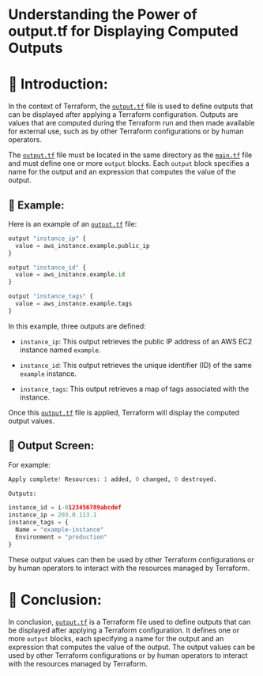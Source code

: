 # Understanding the Power of output.tf for Displaying Computed Outputs

# **📍 Introduction:**

In the context of Terraform, the [`output.tf`](http://output.tf) file is used to define outputs that can be displayed after applying a Terraform configuration. Outputs are values that are computed during the Terraform run and then made available for external use, such as by other Terraform configurations or by human operators.

The [`output.tf`](http://output.tf) file must be located in the same directory as the [`main.tf`](http://main.tf) file and must define one or more `output` blocks. Each `output` block specifies a name for the output and an expression that computes the value of the output.

## **🔹 Example:**

Here is an example of an [`output.tf`](http://output.tf) file:

```python
output "instance_ip" {
  value = aws_instance.example.public_ip
}

output "instance_id" {
  value = aws_instance.example.id
}

output "instance_tags" {
  value = aws_instance.example.tags
}
```

In this example, three outputs are defined:

* `instance_ip`: This output retrieves the public IP address of an AWS EC2 instance named `example`.
    
* `instance_id`: This output retrieves the unique identifier (ID) of the same `example` instance.
    
* `instance_tags`: This output retrieves a map of tags associated with the instance.
    

Once this [`output.tf`](http://output.tf) file is applied, Terraform will display the computed output values.

## **🔹 Output Screen:**

For example:

```python
Apply complete! Resources: 1 added, 0 changed, 0 destroyed.

Outputs:

instance_id = i-0123456789abcdef
instance_ip = 203.0.113.1
instance_tags = {
  Name = "example-instance"
  Environment = "production"
}
```

These output values can then be used by other Terraform configurations or by human operators to interact with the resources managed by Terraform.

# **📍 Conclusion:**

In conclusion, [`output.tf`](http://output.tf) is a Terraform file used to define outputs that can be displayed after applying a Terraform configuration. It defines one or more `output` blocks, each specifying a name for the output and an expression that computes the value of the output. The output values can be used by other Terraform configurations or by human operators to interact with the resources managed by Terraform.